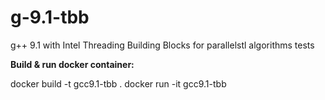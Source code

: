 # g-9.1-tbb
g++ 9.1 with Intel Threading Building Blocks for parallelstl algorithms tests

**Build & run docker container:**

docker build -t gcc9.1-tbb .
docker run -it gcc9.1-tbb

